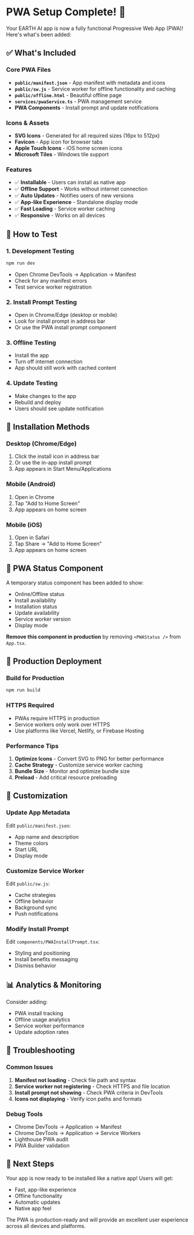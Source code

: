 # PWA Setup Complete! 🚀

Your EARTH AI app is now a fully functional Progressive Web App (PWA)! Here's what's been added:

## ✅ What's Included

### Core PWA Files
- **`public/manifest.json`** - App manifest with metadata and icons
- **`public/sw.js`** - Service worker for offline functionality and caching
- **`public/offline.html`** - Beautiful offline page
- **`services/pwaService.ts`** - PWA management service
- **PWA Components** - Install prompt and update notifications

### Icons & Assets
- **SVG Icons** - Generated for all required sizes (16px to 512px)
- **Favicon** - App icon for browser tabs
- **Apple Touch Icons** - iOS home screen icons
- **Microsoft Tiles** - Windows tile support

### Features
- ✅ **Installable** - Users can install as native app
- ✅ **Offline Support** - Works without internet connection
- ✅ **Auto Updates** - Notifies users of new versions
- ✅ **App-like Experience** - Standalone display mode
- ✅ **Fast Loading** - Service worker caching
- ✅ **Responsive** - Works on all devices

## 🔧 How to Test

### 1. Development Testing
```bash
npm run dev
```
- Open Chrome DevTools → Application → Manifest
- Check for any manifest errors
- Test service worker registration

### 2. Install Prompt Testing
- Open in Chrome/Edge (desktop or mobile)
- Look for install prompt in address bar
- Or use the PWA install prompt component

### 3. Offline Testing
- Install the app
- Turn off internet connection
- App should still work with cached content

### 4. Update Testing
- Make changes to the app
- Rebuild and deploy
- Users should see update notification

## 📱 Installation Methods

### Desktop (Chrome/Edge)
1. Click the install icon in address bar
2. Or use the in-app install prompt
3. App appears in Start Menu/Applications

### Mobile (Android)
1. Open in Chrome
2. Tap "Add to Home Screen"
3. App appears on home screen

### Mobile (iOS)
1. Open in Safari
2. Tap Share → "Add to Home Screen"
3. App appears on home screen

## 🎯 PWA Status Component

A temporary status component has been added to show:
- Online/Offline status
- Install availability
- Installation status
- Update availability
- Service worker version
- Display mode

**Remove this component in production** by removing `<PWAStatus />` from `App.tsx`.

## 🚀 Production Deployment

### Build for Production
```bash
npm run build
```

### HTTPS Required
- PWAs require HTTPS in production
- Service workers only work over HTTPS
- Use platforms like Vercel, Netlify, or Firebase Hosting

### Performance Tips
1. **Optimize Icons** - Convert SVG to PNG for better performance
2. **Cache Strategy** - Customize service worker caching
3. **Bundle Size** - Monitor and optimize bundle size
4. **Preload** - Add critical resource preloading

## 🔧 Customization

### Update App Metadata
Edit `public/manifest.json`:
- App name and description
- Theme colors
- Start URL
- Display mode

### Customize Service Worker
Edit `public/sw.js`:
- Cache strategies
- Offline behavior
- Background sync
- Push notifications

### Modify Install Prompt
Edit `components/PWAInstallPrompt.tsx`:
- Styling and positioning
- Install benefits messaging
- Dismiss behavior

## 📊 Analytics & Monitoring

Consider adding:
- PWA install tracking
- Offline usage analytics
- Service worker performance
- Update adoption rates

## 🐛 Troubleshooting

### Common Issues
1. **Manifest not loading** - Check file path and syntax
2. **Service worker not registering** - Check HTTPS and file location
3. **Install prompt not showing** - Check PWA criteria in DevTools
4. **Icons not displaying** - Verify icon paths and formats

### Debug Tools
- Chrome DevTools → Application → Manifest
- Chrome DevTools → Application → Service Workers
- Lighthouse PWA audit
- PWA Builder validation

## 🎉 Next Steps

Your app is now ready to be installed like a native app! Users will get:
- Fast, app-like experience
- Offline functionality
- Automatic updates
- Native app feel

The PWA is production-ready and will provide an excellent user experience across all devices and platforms.
